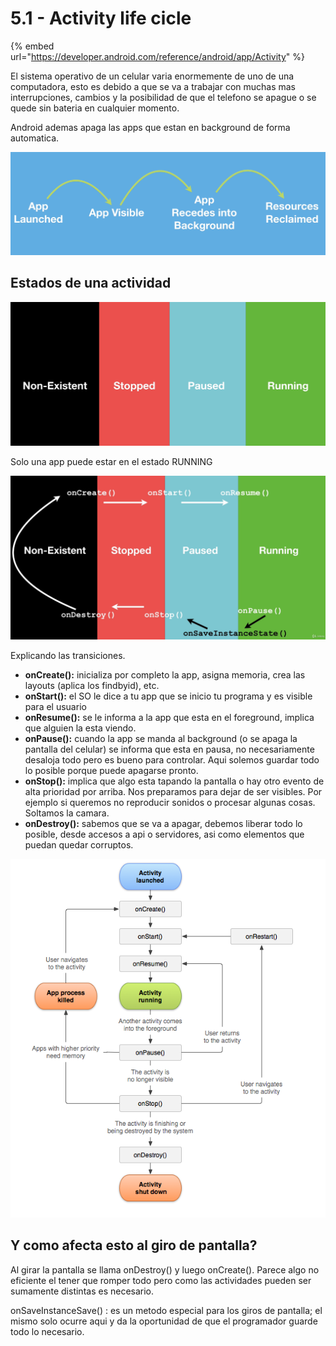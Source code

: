 # 5.1 - Activity life cicle



{% embed url="https://developer.android.com/reference/android/app/Activity" %}

El sistema operativo de un celular varia enormemente de uno de una computadora, esto es debido a que se va a trabajar con muchas mas interrupciones, cambios y la posibilidad de que el telefono se apague o se quede sin bateria en cualquier momento.

Android ademas apaga las apps que estan en background de forma automatica.

![](../../.gitbook/assets/imagen%20%28828%29.png)

## Estados de una actividad

![](../../.gitbook/assets/imagen%20%28826%29.png)

Solo una app puede estar en el estado RUNNING

![](../../.gitbook/assets/imagen%20%28831%29.png)

Explicando las transiciones.

* **onCreate\(\):** inicializa por completo la app, asigna memoria, crea las layouts \(aplica los findbyid\), etc.
* **onStart\(\):** el SO le dice a tu app que se inicio tu programa y es visible para el usuario
* **onResume\(\):** se le informa a la app que esta en el foreground, implica que alguien la esta viendo.
* **onPause\(\):** cuando la app se manda al background \(o se apaga la pantalla del celular\) se informa que esta en pausa, no necesariamente desaloja todo pero es bueno para controlar. Aqui solemos guardar todo lo posible porque puede apagarse pronto.
* **onStop\(\):** implica que algo esta tapando la pantalla o hay otro evento de alta prioridad por arriba. Nos preparamos para dejar de ser visibles. Por ejemplo si queremos no reproducir sonidos o procesar algunas cosas. Soltamos la camara.
* **onDestroy\(\):** sabemos que se va a apagar, debemos liberar todo lo posible, desde accesos a api o servidores, asi como elementos que puedan quedar corruptos.

![](../../.gitbook/assets/imagen%20%28825%29.png)

## Y como afecta esto al giro de pantalla?

Al girar la pantalla se llama onDestroy\(\) y luego onCreate\(\). Parece algo no eficiente el tener que romper todo pero como las actividades pueden ser sumamente distintas es necesario.

onSaveInstanceSave\(\) : es un metodo especial para los giros de pantalla; el mismo solo ocurre aqui y da la oportunidad de que el programador guarde todo lo necesario.

